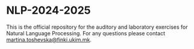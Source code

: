 # NLP-2024-2025

This is the official repository for the auditory and laboratory exercises for Natural Language Processing. For any questions please contact [martina.toshevska@finki.ukim.mk](martina.toshevska@finki.ukim.mk).
